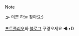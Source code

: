 > [!Note]
> 🌫 이쁜 하늘 찾아요:)


[포트폴리오](https://www.rallit.com/resumes/1308132@red27856374/%EC%8B%A0%ED%9D%AC%EC%84%B1)와 [블로그](https://siniseong-blog.vercel.app/) 구경오세요 ◄:•D

